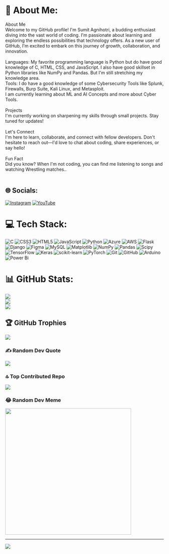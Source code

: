 # 💫 About Me:
About Me<br>Welcome to my GitHub profile! I'm Sumit Agnihotri, a budding enthusiast diving into the vast world of coding. I'm passionate about learning and exploring the endless possibilities that technology offers. As a new user of GitHub, I'm excited to embark on this journey of growth, collaboration, and innovation.<br><br>Languages: My favorite programming language is Python but do have good knowledge of C, HTML, CSS, and JavaScript. I also have good skillset in Python libraries like NumPy and Pandas. But I'm still stretching my knowledge area.<br>Tools: I do have a good knowledge of some Cybersecurity Tools like Splunk, Firewalls, Burp Suite, Kali Linux, and Metasploit.<br>I am currently learning about ML and AI Concepts and more about Cyber Tools.<br><br>Projects<br>I'm currently working on sharpening my skills through small projects. Stay tuned for updates!<br><br>Let's Connect<br>I'm here to learn, collaborate, and connect with fellow developers. Don't hesitate to reach out—I'd love to chat about coding, share experiences, or say hello!<br><br>Fun Fact<br>Did you know? When I'm not coding, you can find me listening to songs and watching Wrestling matches..<br><br>

## 🌐 Socials:
 [![Instagram](https://img.shields.io/badge/Instagram-%23E4405F.svg?logo=Instagram&logoColor=white)](https://instagram.com/the_visionary_mode) [![YouTube](https://img.shields.io/badge/YouTube-%23FF0000.svg?logo=YouTube&logoColor=white)](https://youtube.com/@@modeking6395) 

# 💻 Tech Stack:
![C](https://img.shields.io/badge/c-%2300599C.svg?style=flat-square&logo=c&logoColor=white) ![CSS3](https://img.shields.io/badge/css3-%231572B6.svg?style=flat-square&logo=css3&logoColor=white) ![HTML5](https://img.shields.io/badge/html5-%23E34F26.svg?style=flat-square&logo=html5&logoColor=white) ![JavaScript](https://img.shields.io/badge/javascript-%23323330.svg?style=flat-square&logo=javascript&logoColor=%23F7DF1E) ![Python](https://img.shields.io/badge/python-3670A0?style=flat-square&logo=python&logoColor=ffdd54) ![Azure](https://img.shields.io/badge/azure-%230072C6.svg?style=flat-square&logo=microsoftazure&logoColor=white) ![AWS](https://img.shields.io/badge/AWS-%23FF9900.svg?style=flat-square&logo=amazon-aws&logoColor=white) ![Flask](https://img.shields.io/badge/flask-%23000.svg?style=flat-square&logo=flask&logoColor=white) ![Django](https://img.shields.io/badge/django-%23092E20.svg?style=flat-square&logo=django&logoColor=white) ![Figma](https://img.shields.io/badge/figma-%23F24E1E.svg?style=flat-square&logo=figma&logoColor=white) ![MySQL](https://img.shields.io/badge/mysql-4479A1.svg?style=flat-square&logo=mysql&logoColor=white) ![Matplotlib](https://img.shields.io/badge/Matplotlib-%23ffffff.svg?style=flat-square&logo=Matplotlib&logoColor=black) ![NumPy](https://img.shields.io/badge/numpy-%23013243.svg?style=flat-square&logo=numpy&logoColor=white) ![Pandas](https://img.shields.io/badge/pandas-%23150458.svg?style=flat-square&logo=pandas&logoColor=white) ![Scipy](https://img.shields.io/badge/SciPy-%230C55A5.svg?style=flat-square&logo=scipy&logoColor=%white) ![TensorFlow](https://img.shields.io/badge/TensorFlow-%23FF6F00.svg?style=flat-square&logo=TensorFlow&logoColor=white) ![Keras](https://img.shields.io/badge/Keras-%23D00000.svg?style=flat-square&logo=Keras&logoColor=white) ![scikit-learn](https://img.shields.io/badge/scikit--learn-%23F7931E.svg?style=flat-square&logo=scikit-learn&logoColor=white) ![PyTorch](https://img.shields.io/badge/PyTorch-%23EE4C2C.svg?style=flat-square&logo=PyTorch&logoColor=white) ![Git](https://img.shields.io/badge/git-%23F05033.svg?style=flat-square&logo=git&logoColor=white) ![GitHub](https://img.shields.io/badge/github-%23121011.svg?style=flat-square&logo=github&logoColor=white) ![Arduino](https://img.shields.io/badge/-Arduino-00979D?style=flat-square&logo=Arduino&logoColor=white) ![Power Bi](https://img.shields.io/badge/power_bi-F2C811?style=flat-square&logo=powerbi&logoColor=black)
# 📊 GitHub Stats:
![](https://github-readme-stats.vercel.app/api?username=Sumit-Agnihotri&theme=dark&hide_border=false&include_all_commits=true&count_private=true)<br/>
![](https://github-readme-streak-stats.herokuapp.com/?user=Sumit-Agnihotri&theme=dark&hide_border=false)<br/>
![](https://github-readme-stats.vercel.app/api/top-langs/?username=Sumit-Agnihotri&theme=dark&hide_border=false&include_all_commits=true&count_private=true&layout=compact)

## 🏆 GitHub Trophies
![](https://github-profile-trophy.vercel.app/?username=Sumit-Agnihotri&theme=tokyonight&no-frame=false&no-bg=false&margin-w=4)

### ✍️ Random Dev Quote
![](https://quotes-github-readme.vercel.app/api?type=horizontal&theme=radical)

### 🔝 Top Contributed Repo
![](https://github-contributor-stats.vercel.app/api?username=Sumit-Agnihotri&limit=5&theme=highcontrast&combine_all_yearly_contributions=true)

### 😂 Random Dev Meme
<img src='https://memer-new.vercel.app/' style="height: 400px;"/>

---
[![](https://visitcount.itsvg.in/api?id=Sumit-Agnihotri&icon=8&color=1)](https://visitcount.itsvg.in)

<!-- Proudly created with GPRM ( https://gprm.itsvg.in ) -->
